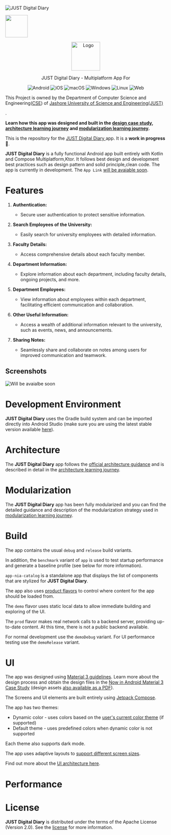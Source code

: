 ![JUST Digital Diary](docs/images/nia-splash.jpg "JUST Digital Diary")

<a href="paste link here"><img src="https://play.google.com/intl/en_us/badges/static/images/badges/en_badge_web_generic.png" height="70"></a>


<p align="center">
  <img src="https://upload.wikimedia.org/wikipedia/en/thumb/d/d3/Jessore_University_of_Science_%26_Technology_logo.jpg/180px-Jessore_University_of_Science_%26_Technology_logo.jpg" alt="Logo" width="90">
</p>
<p align="center">
  JUST Digital Diary - Multiplatform App For
</p>

<p align="center">
  <img src="https://img.shields.io/badge/Android-3DDC84?style=for-the-badge&logo=android&logoColor=white" alt="Android">
  <img src="https://img.shields.io/badge/iOS-000000?style=for-the-badge&logo=ios&logoColor=white" alt="iOS">
  <img src="https://img.shields.io/badge/macOS-000000?style=for-the-badge&logo=apple&logoColor=white" alt="macOS">
  <img src="https://img.shields.io/badge/Windows-0078D6?style=for-the-badge&logo=windows&logoColor=white" alt="Windows">
  <img src="https://img.shields.io/badge/Linux-FCC624?style=for-the-badge&logo=linux&logoColor=black" alt="Linux">
  <img src="https://img.shields.io/badge/Web-4285F4?style=for-the-badge&logo=google-chrome&logoColor=white" alt="Web">
</p>


<p>This Project is owned by the Department of Computer Science and Engineering(<span class="department"><a href="your_department_link">CSE</a></span>) of <span class="university"><a href="your_university_link">Jashore University of Science and Engineering(JUST)</a></span></p>.


**Learn how this app was designed and built in the [design case study](https://goo.gle/nia-figma), [architecture learning journey](docs/ArchitectureLearningJourney.md) and [modularization learning journey](docs/ModularizationLearningJourney.md).**

This is the repository for the [  JUST Digital Diary ](https://github.com/khalekuzzamancse/JUST-Digital-Diary)
app. It is a **work in progress** 🚧.

**JUST Digital Diary** is a fully functional Android app built entirely with Kotlin and  Compose Multiplatform,Ktor. It
follows best design and development best practices such as design pattern and solid principle,clean code.
The app is currently in development. The `App Link`  [will be avaiable soon](https://play.google.com/store/apps/).

# Features

1. **Authentication:**
   - Secure user authentication to protect sensitive information.

2. **Search Employees of the University:**
   - Easily search for university employees with detailed information.

3. **Faculty Details:**
   - Access comprehensive details about each faculty member.

4. **Department Information:**
   - Explore information about each department, including faculty details, ongoing projects, and more.

5. **Department Employees:**
   - View information about employees within each department, facilitating efficient communication and collaboration.

6. **Other Useful Information:**
   - Access a wealth of additional information relevant to the university, such as events, news, and announcements.

7. **Sharing Notes:**
   - Seamlessly share and collaborate on notes among users for improved communication and teamwork.

## Screenshots

![Will be avaialbe soon](docs/images/screenshots.png "Screenshot showing For You screen, Interests screen and Topic detail screen")

# Development Environment

**JUST Digital Diary** uses the Gradle build system and can be imported directly into Android Studio (make sure you are using the latest stable version available [here](https://developer.android.com/studio)). 

# Architecture

The **JUST Digital Diary** app follows the
[official architecture guidance](https://developer.android.com/topic/architecture) 
and is described in detail in the
[architecture learning journey](docs/ArchitectureLearningJourney.md).

# Modularization

The **JUST Digital Diary** app has been fully modularized and you can find the detailed guidance and
description of the modularization strategy used in
[modularization learning journey](docs/ModularizationLearningJourney.md).

# Build

The app contains the usual `debug` and `release` build variants. 

In addition, the `benchmark` variant of `app` is used to test startup performance and generate a
baseline profile (see below for more information).

`app-nia-catalog` is a standalone app that displays the list of components that are stylized for
**JUST Digital Diary**.

The app also uses
[product flavors](https://developer.android.com/studio/build/build-variants#product-flavors) to
control where content for the app should be loaded from.

The `demo` flavor uses static local data to allow immediate building and exploring of the UI.

The `prod` flavor makes real network calls to a backend server, providing up-to-date content. At 
this time, there is not a public backend available.

For normal development use the `demoDebug` variant. For UI performance testing use the
`demoRelease` variant. 




# UI
The app was designed using [Material 3 guidelines](https://m3.material.io/). Learn more about the design process and 
obtain the design files in the [Now in Android Material 3 Case Study](https://goo.gle/nia-figma) (design assets [also available as a PDF](docs/Now-In-Android-Design-File.pdf)).

The Screens and UI elements are built entirely using [Jetpack Compose](https://developer.android.com/jetpack/compose). 

The app has two themes: 

- Dynamic color - uses colors based on the [user's current color theme](https://material.io/blog/announcing-material-you) (if supported)
- Default theme - uses predefined colors when dynamic color is not supported

Each theme also supports dark mode. 

The app uses adaptive layouts to
[support different screen sizes](https://developer.android.com/guide/topics/large-screens/support-different-screen-sizes).

Find out more about the [UI architecture here](docs/ArchitectureLearningJourney.md#ui-layer).

# Performance

# License

**JUST Digital Diary** is distributed under the terms of the Apache License (Version 2.0). See the
[license](LICENSE) for more information.
